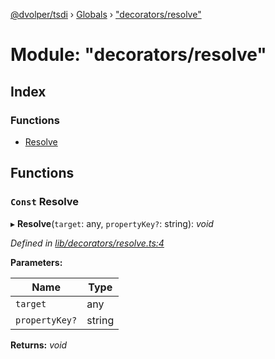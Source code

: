 [@dvolper/tsdi](../README.md) › [Globals](../globals.md) › ["decorators/resolve"](_decorators_resolve_.md)

# Module: "decorators/resolve"

## Index

### Functions

* [Resolve](_decorators_resolve_.md#const-resolve)

## Functions

### `Const` Resolve

▸ **Resolve**(`target`: any, `propertyKey?`: string): *void*

*Defined in [lib/decorators/resolve.ts:4](https://github.com/DavidVollmers/typescript-dependency-injection/blob/4059c40/packages/tsdi/lib/decorators/resolve.ts#L4)*

**Parameters:**

Name | Type |
------ | ------ |
`target` | any |
`propertyKey?` | string |

**Returns:** *void*
